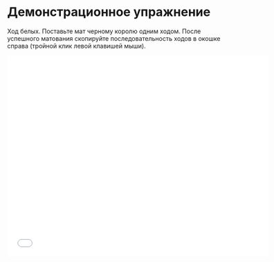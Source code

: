 # Демонстрационное упражнение

Ход белых. Поставьте мат черному королю одним ходом. После успешного матования скопируйте последовательность ходов в окошке справа (тройной клик левой клавишей мыши).

<iframe border="0" frameborder="0" allowtransparency="true" width="603" height="465" src="//www.chess.com/emboard?id=4524680"></iframe>
